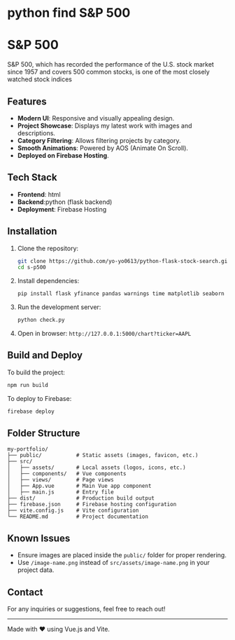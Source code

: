 # python find S&P 500 

# S&P 500

S&P 500, which has recorded the performance of the U.S. stock market since 1957 and covers 500 common stocks, is one of the most closely watched stock indices

## Features
- **Modern UI**: Responsive and visually appealing design.
- **Project Showcase**: Displays my latest work with images and descriptions.
- **Category Filtering**: Allows filtering projects by category.
- **Smooth Animations**: Powered by AOS (Animate On Scroll).
- **Deployed on Firebase Hosting**.

## Tech Stack
- **Frontend**: html
- **Backend**:python (flask backend)
- **Deployment**: Firebase Hosting

## Installation

1. Clone the repository:
   ```sh
   git clone https://github.com/yo-yo0613/python-flask-stock-search.git
   cd s-p500
   ```

2. Install dependencies:
   ```sh
   pip install flask yfinance pandas warnings time matplotlib seaborn plotly
   ```

3. Run the development server:
   ```sh
   python check.py
   ```

4. Open in browser: `http://127.0.0.1:5000/chart?ticker=AAPL`

## Build and Deploy

To build the project:
```sh
npm run build
```

To deploy to Firebase:
```sh
firebase deploy
```

## Folder Structure
```
my-portfolio/
├── public/           # Static assets (images, favicon, etc.)
├── src/
│   ├── assets/       # Local assets (logos, icons, etc.)
│   ├── components/   # Vue components
│   ├── views/        # Page views
│   ├── App.vue       # Main Vue app component
│   ├── main.js       # Entry file
├── dist/             # Production build output
├── firebase.json     # Firebase hosting configuration
├── vite.config.js    # Vite configuration
└── README.md         # Project documentation
```

## Known Issues
- Ensure images are placed inside the `public/` folder for proper rendering.
- Use `/image-name.png` instead of `src/assets/image-name.png` in your project data.

## Contact
For any inquiries or suggestions, feel free to reach out!

---
Made with ❤️ using Vue.js and Vite.

